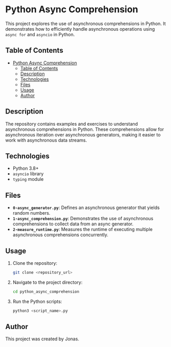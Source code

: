 # Python Async Comprehension

This project explores the use of asynchronous comprehensions in Python. It demonstrates how to efficiently handle asynchronous operations using `async for` and `asyncio` in Python.

## Table of Contents
- [Python Async Comprehension](#python-async-comprehension)
  - [Table of Contents](#table-of-contents)
  - [Description](#description)
  - [Technologies](#technologies)
  - [Files](#files)
  - [Usage](#usage)
  - [Author](#author)

## Description
The repository contains examples and exercises to understand asynchronous comprehensions in Python. These comprehensions allow for asynchronous iteration over asynchronous generators, making it easier to work with asynchronous data streams.

## Technologies
- Python 3.8+
- `asyncio` library
- `typing` module

## Files
- **`0-async_generator.py`**: Defines an asynchronous generator that yields random numbers.
- **`1-async_comprehension.py`**: Demonstrates the use of asynchronous comprehensions to collect data from an async generator.
- **`2-measure_runtime.py`**: Measures the runtime of executing multiple asynchronous comprehensions concurrently.

## Usage
1. Clone the repository:
    ```bash
    git clone <repository_url>
    ```
2. Navigate to the project directory:
    ```bash
    cd python_async_comprehension
    ```
3. Run the Python scripts:
    ```bash
    python3 <script_name>.py
    ```

## Author
This project was created by Jonas.